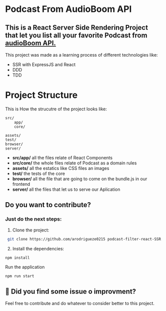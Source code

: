 # Podcast From AudioBoom API
## This is a React Server Side Rendering Project that let you list all your favorite Podcast from [audioBoom API.](https://github.com/audioBoom/api)

This project was made as a learning process of different technologies like:
- SSR with ExpressJS and React
- DDD
- TDD

# Project Structure
This is How the strucutre of the project looks like:
```
src/
    app/
    core/

assets/    
test/
browser/
server/
```
- **src/app/** all the files relate of React Components
- **src/core/** the whole files relate of Podcast as a domain rules
- **assets/** all the estatics like CSS files an images
- **test/** the tests of the core
- **browser/** all the file that are going to come on the bundle.js in our frontend
- **server/** all the files that let us to serve our Aplication

## Do you want to contribute?

 ### Just do the next steps:

1. Clone the project:
```sh
 git clone https://github.com/arodrigueze0215 podcast-filter-react-SSR.git
 ```
 2. Install the dependencies:
 ```sh 
 npm install
 ```
 Run the application
```
npm run start
```
## 🐞 Did you find some issue o improvment?
Feel free to contribute and do whatever to consider better to this project.